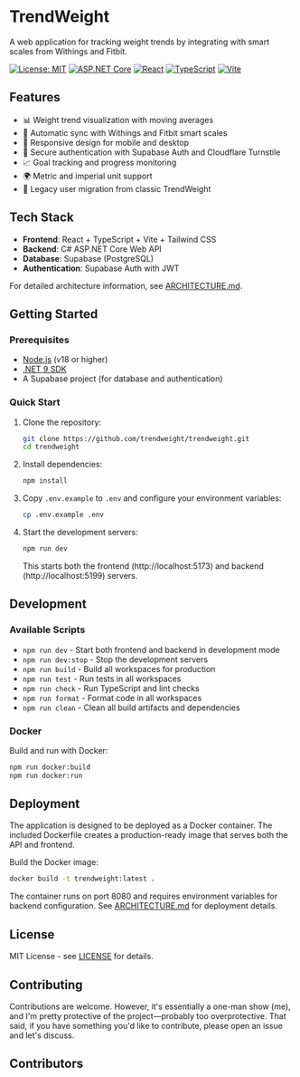 # TrendWeight

A web application for tracking weight trends by integrating with smart scales from Withings and Fitbit.

[![License: MIT](https://img.shields.io/badge/License-MIT-yellow.svg)](https://opensource.org/licenses/MIT)
[![ASP.NET Core](https://img.shields.io/badge/ASP.NET%20Core-9.0-blue.svg)](https://dotnet.microsoft.com/)
[![React](https://img.shields.io/badge/React-19.1-blue.svg)](https://react.dev/)
[![TypeScript](https://img.shields.io/badge/TypeScript-5.8-blue.svg)](https://www.typescriptlang.org/)
[![Vite](https://img.shields.io/badge/Vite-6.3-purple.svg)](https://vitejs.dev/)

## Features

- 📊 Weight trend visualization with moving averages
- 🔄 Automatic sync with Withings and Fitbit smart scales
- 📱 Responsive design for mobile and desktop
- 🔐 Secure authentication with Supabase Auth and Cloudflare Turnstile
- 📈 Goal tracking and progress monitoring
- 🌍 Metric and imperial unit support
- 🔗 Legacy user migration from classic TrendWeight

## Tech Stack

- **Frontend**: React + TypeScript + Vite + Tailwind CSS
- **Backend**: C# ASP.NET Core Web API
- **Database**: Supabase (PostgreSQL)
- **Authentication**: Supabase Auth with JWT

For detailed architecture information, see [ARCHITECTURE.md](docs/ARCHITECTURE.md).

## Getting Started

### Prerequisites

- [Node.js](https://nodejs.org/) (v18 or higher)
- [.NET 9 SDK](https://dotnet.microsoft.com/download/dotnet/9.0)
- A Supabase project (for database and authentication)

### Quick Start

1. Clone the repository:

   ```bash
   git clone https://github.com/trendweight/trendweight.git
   cd trendweight
   ```

2. Install dependencies:

   ```bash
   npm install
   ```

3. Copy `.env.example` to `.env` and configure your environment variables:

   ```bash
   cp .env.example .env
   ```

4. Start the development servers:

   ```bash
   npm run dev
   ```

   This starts both the frontend (http://localhost:5173) and backend (http://localhost:5199) servers.

## Development

### Available Scripts

- `npm run dev` - Start both frontend and backend in development mode
- `npm run dev:stop` - Stop the development servers
- `npm run build` - Build all workspaces for production
- `npm run test` - Run tests in all workspaces
- `npm run check` - Run TypeScript and lint checks
- `npm run format` - Format code in all workspaces
- `npm run clean` - Clean all build artifacts and dependencies

### Docker

Build and run with Docker:

```bash
npm run docker:build
npm run docker:run
```

## Deployment

The application is designed to be deployed as a Docker container. The included Dockerfile creates a production-ready image that serves both the API and frontend.

Build the Docker image:

```bash
docker build -t trendweight:latest .
```

The container runs on port 8080 and requires environment variables for backend configuration. See [ARCHITECTURE.md](docs/ARCHITECTURE.md) for deployment details.

## License

MIT License - see [LICENSE](LICENSE) for details.

## Contributing

Contributions are welcome. However, it's essentially a one-man show (me), and I'm pretty protective of the project—probably too overprotective. That said, if you have something you'd like to contribute, please open an issue and let's discuss.

## Contributors

<!-- readme: contributors -start -->
<!-- readme: contributors -end -->
